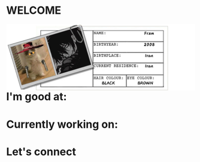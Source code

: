 <h1>WELCOME</h1>
<img src='https://raw.githubusercontent.com/Fr-zm/Fr-zm/refs/heads/main/readme/header.png' align="left">
 <h1>I'm good at:</h1>
<h1>Currently working on:</h1>
<h1>Let's connect</h1>

